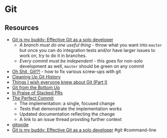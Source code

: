 # Git

## Resources

- [Git is my buddy: Effective Git as a solo developer](https://mikkel.ca/blog/git-is-my-buddy-effective-solo-developer/)
  - _A branch must do one useful thing_ - throw what you want into `master` but once you can do integration tests and/or have larger issues to work on, try to do it in branches.
  - _Every commit must be independent_ - this goes for non-solo development as well, `master` should be green on any commit
- [Oh Shit, Git!?!](https://ohshitgit.com) - how to fix various screw-ups with git
- [Cleaning Up Git History](https://blog.sulami.xyz/posts/cleaning-up-git-history/)
- [Things I wish everyone knew about Git (Part I) ](https://blog.plover.com/2022/06/29/#gt-sec2)
- [Git from the Bottom Up](https://jwiegley.github.io/git-from-the-bottom-up/)
- [In Praise of Stacked PRs](https://benjamincongdon.me/blog/2022/07/17/In-Praise-of-Stacked-PRs/)
- [The Perfect Commit](https://simonwillison.net/2022/Oct/29/the-perfect-commit/)
  - The implementation: a single, focused change
  - Tests that demonstrate the implementation works
  - Updated documentation reflecting the change
  - A link to an issue thread providing further context
- [gitoxide](https://github.com/Byron/gitoxide)
- [Git is my buddy: Effective Git as a solo developer](https://mikkel.ca/blog/git-is-my-buddy-effective-solo-developer/) #git #command-line
